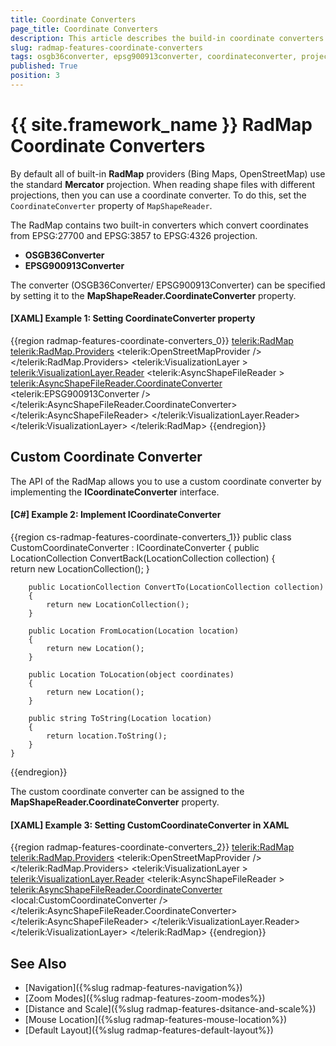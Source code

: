 ```yaml
---
title: Coordinate Converters
page_title: Coordinate Converters
description: This article describes the build-in coordinate converters.
slug: radmap-features-coordinate-converters
tags: osgb36converter, epsg900913converter, coordinateconverter, projection, mercator
published: True
position: 3
---
```


# {{ site.framework_name }} RadMap Coordinate Converters

By default all of built-in __RadMap__ providers (Bing Maps, OpenStreetMap) use the standard __Mercator__ projection. When reading shape files with different projections, then you can use a coordinate converter. To do this, set the `CoordinateConverter` property of `MapShapeReader`. 

The RadMap contains two built-in converters which convert coordinates from EPSG:27700 and EPSG:3857 to EPSG:4326 projection. 

* __OSGB36Converter__
* __EPSG900913Converter__

The converter (OSGB36Converter/ EPSG900913Converter) can be specified by setting it to the __MapShapeReader.CoordinateConverter__ property.

#### __[XAML] Example 1: Setting CoordinateConverter property__
{{region radmap-features-coordinate-converters_0}}
	<telerik:RadMap>
		<telerik:RadMap.Providers>
			<telerik:OpenStreetMapProvider />
		</telerik:RadMap.Providers>
		<telerik:VisualizationLayer >
			<telerik:VisualizationLayer.Reader>
				<telerik:AsyncShapeFileReader >
					<telerik:AsyncShapeFileReader.CoordinateConverter>
						<telerik:EPSG900913Converter />
					</telerik:AsyncShapeFileReader.CoordinateConverter>
				</telerik:AsyncShapeFileReader>
			</telerik:VisualizationLayer.Reader>
		</telerik:VisualizationLayer>
	</telerik:RadMap>
{{endregion}}

## Custom Coordinate Converter

The API of the RadMap allows you to use a custom coordinate converter by implementing the __ICoordinateConverter__ interface.

#### __[C#] Example 2: Implement ICoordinateConverter__
{{region cs-radmap-features-coordinate-converters_1}}
	public class CustomCoordinateConverter : ICoordinateConverter
	{
		public LocationCollection ConvertBack(LocationCollection collection)
		{			
			return new LocationCollection();
		}

		public LocationCollection ConvertTo(LocationCollection collection)
		{
			return new LocationCollection();
		}

		public Location FromLocation(Location location)
		{
			return new Location();
		}

		public Location ToLocation(object coordinates)
		{
			return new Location();
		}

		public string ToString(Location location)
		{
			return location.ToString();
		}
	}
{{endregion}}

The custom coordinate converter can be assigned to the __MapShapeReader.CoordinateConverter__ property.

#### __[XAML] Example 3: Setting CustomCoordinateConverter in XAML__
{{region radmap-features-coordinate-converters_2}}
	<telerik:RadMap>
		<telerik:RadMap.Providers>
			<telerik:OpenStreetMapProvider />
		</telerik:RadMap.Providers>
		<telerik:VisualizationLayer >
			<telerik:VisualizationLayer.Reader>
				<telerik:AsyncShapeFileReader >
					<telerik:AsyncShapeFileReader.CoordinateConverter>
						<local:CustomCoordinateConverter />
					</telerik:AsyncShapeFileReader.CoordinateConverter>
				</telerik:AsyncShapeFileReader>
			</telerik:VisualizationLayer.Reader>
		</telerik:VisualizationLayer>
	</telerik:RadMap>
{{endregion}}

## See Also
 * [Navigation]({%slug radmap-features-navigation%})
 * [Zoom Modes]({%slug radmap-features-zoom-modes%})
 * [Distance and Scale]({%slug radmap-features-dsitance-and-scale%})
 * [Mouse Location]({%slug radmap-features-mouse-location%})
 * [Default Layout]({%slug radmap-features-default-layout%})

